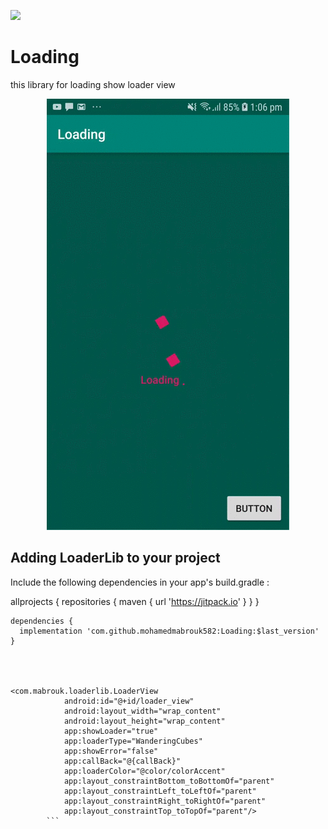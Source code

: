 [![](https://jitpack.io/v/mohamedmabrouk582/Loading.svg)](https://jitpack.io/#mohamedmabrouk582/Loading)

# Loading
this library for loading show loader view 

<p align="center"><img src="https://github.com/mohamedmabrouk582/Loading/blob/master/screans/demo.gif"></p>


## Adding LoaderLib to your project
Include the following dependencies in your app's build.gradle :

allprojects {
repositories {
      maven { url 'https://jitpack.io' }
}
	}
```
dependencies {
  implementation 'com.github.mohamedmabrouk582:Loading:$last_version'
}




<com.mabrouk.loaderlib.LoaderView
            android:id="@+id/loader_view"
            android:layout_width="wrap_content"
            android:layout_height="wrap_content"
            app:showLoader="true"
            app:loaderType="WanderingCubes"
            app:showError="false"
            app:callBack="@{callBack}"
            app:loaderColor="@color/colorAccent"
            app:layout_constraintBottom_toBottomOf="parent"
            app:layout_constraintLeft_toLeftOf="parent"
            app:layout_constraintRight_toRightOf="parent"
            app:layout_constraintTop_toTopOf="parent"/>
	    ```
